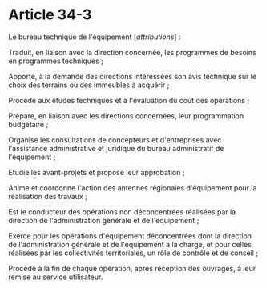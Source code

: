 # Article 34-3

Le bureau technique de l'équipement [*attributions*] :

Traduit, en liaison avec la direction concernée, les programmes de besoins en programmes techniques ;

Apporte, à la demande des directions intéressées son avis technique sur le choix des terrains ou des immeubles à acquérir ;

Procède aux études techniques et à l'évaluation du coût des opérations ;

Prépare, en liaison avec les directions concernées, leur programmation budgétaire ;

Organise les consultations de concepteurs et d'entreprises avec l'assistance administrative et juridique du bureau administratif de l'équipement ;

Etudie les avant-projets et propose leur approbation ;

Anime et coordonne l'action des antennes régionales d'équipement pour la réalisation des travaux ;

Est le conducteur des opérations non déconcentrées réalisées par la direction de l'administration générale et de l'équipement ;

Exerce pour les opérations d'équipement déconcentrées dont la direction de l'administration générale et de l'équipement a la charge, et pour celles réalisées par les collectivités territoriales, un rôle de contrôle et de conseil ;

Procède à la fin de chaque opération, après réception des ouvrages, à leur remise au service utilisateur.
